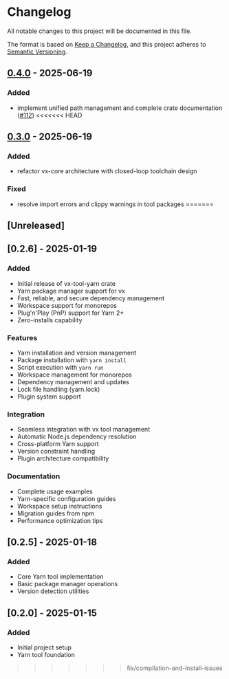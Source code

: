 # Changelog

All notable changes to this project will be documented in this file.

The format is based on [Keep a Changelog](https://keepachangelog.com/en/1.0.0/),
and this project adheres to [Semantic Versioning](https://semver.org/spec/v2.0.0.html).


## [0.4.0](https://github.com/loonghao/vx/compare/vx-tool-yarn-v0.3.0...vx-tool-yarn-v0.4.0) - 2025-06-19

### Added

- implement unified path management and complete crate documentation ([#112](https://github.com/loonghao/vx/pull/112))
<<<<<<< HEAD

## [0.3.0](https://github.com/loonghao/vx/compare/vx-tool-yarn-v0.2.6...vx-tool-yarn-v0.3.0) - 2025-06-19

### Added

- refactor vx-core architecture with closed-loop toolchain design

### Fixed

- resolve import errors and clippy warnings in tool packages
=======
## [Unreleased]

## [0.2.6] - 2025-01-19

### Added
- Initial release of vx-tool-yarn crate
- Yarn package manager support for vx
- Fast, reliable, and secure dependency management
- Workspace support for monorepos
- Plug'n'Play (PnP) support for Yarn 2+
- Zero-installs capability

### Features
- Yarn installation and version management
- Package installation with `yarn install`
- Script execution with `yarn run`
- Workspace management for monorepos
- Dependency management and updates
- Lock file handling (yarn.lock)
- Plugin system support

### Integration
- Seamless integration with vx tool management
- Automatic Node.js dependency resolution
- Cross-platform Yarn support
- Version constraint handling
- Plugin architecture compatibility

### Documentation
- Complete usage examples
- Yarn-specific configuration guides
- Workspace setup instructions
- Migration guides from npm
- Performance optimization tips

## [0.2.5] - 2025-01-18

### Added
- Core Yarn tool implementation
- Basic package manager operations
- Version detection utilities

## [0.2.0] - 2025-01-15

### Added
- Initial project setup
- Yarn tool foundation
>>>>>>> fix/compilation-and-install-issues
